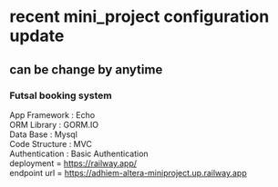 # recent mini_project configuration update 

## can be change by anytime


### Futsal booking system
App Framework : Echo
<br>
ORM Library : GORM.IO
<br>
Data Base : Mysql
<br>
Code Structure : MVC
<br>
Authentication : Basic Authentication
<br>
deployment = https://railway.app/
<br>
endpoint url = https://adhiem-altera-miniproject.up.railway.app

